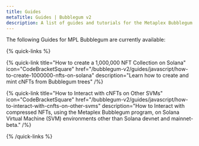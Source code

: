 ```yaml
---
title: Guides
metaTitle: Guides | Bubblegum v2
description: A list of guides and tutorials for the Metaplex Bubblegum compressed NFTs program on the Solana blockchain.
---
```


The following Guides for MPL Bubblegum are currently available:

{% quick-links %}

{% quick-link title="How to create a 1,000,000 NFT Collection on Solana" icon="CodeBracketSquare" href="/bubblegum-v2/guides/javascript/how-to-create-1000000-nfts-on-solana" description="Learn how to create and mint cNFTs from Bubblegum trees" /%}

{% quick-link title="How to Interact with cNFTs on Other SVMs" icon="CodeBracketSquare" href="/bubblegum-v2/guides/javascript/how-to-interact-with-cnfts-on-other-svms" description="How to Interact with compressed NFTs, using the Metaplex Bubblegum program, on Solana Virtual Machine (SVM) environments other than Solana devnet and mainnet-beta." /%}

{% /quick-links %}